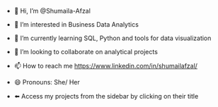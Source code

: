 - 👋 Hi, I’m @Shumaila-Afzal
- 👀 I’m interested in Business Data Analytics  
- 🌱 I’m currently learning SQL, Python and tools for data visualization
- 💞️ I’m looking to collaborate on analytical projects
- 📫 How to reach me https://www.linkedin.com/in/shumailafzal/
- 😄 Pronouns: She/ Her

- ⬅️ Access my projects from the sidebar by clicking on their title
<!---
Shumaila-Afzal/Shumaila-Afzal is a ✨ special ✨ repository because its `README.md` (this file) appears on your GitHub profile.
You can click the Preview link to take a look at your changes.
--->
